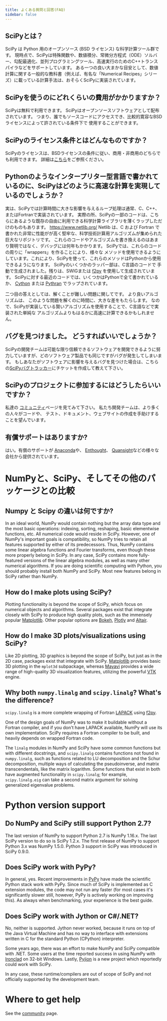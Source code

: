 ```yaml
---
title: よくある質問と回答(FAQ)
sidebar: false
---
```


## SciPyとは？

SciPy は Python 用のオープンソース (BSD ライセンス) な科学計算ツール群です。 現時点で、SciPyは特殊関数や、数値積分、常微分方程式（ODE）ソルバー、勾配最適化、並列プログラミングツール、高速実行のためのC++トランスパイラなどをサポートしています。 ある一つの良い大まかな目安として、数値計算に関する一般的な教科書（例えば、有名な「Numerical Recipes」シリーズ）に載っている計算手法は、おそらくSciPyに実装されています。

## SciPyを使うのにどれくらいの費用がかかりますか？

SciPyは無料で利用できます。 SciPyはオープンソースソフトウェアとして配布されています。
つまり、誰でもソースコードにアクセスでき、比較的寛容なBSD ライセンスによって許されている条件下で
使用することができます。

## SciPyのライセンス条件とはどんなものですか？

SciPyのライセンスは、BSDライセンスの条件に従い、商用・非商用のどちらでも利用できます。
詳細は[こちら](https://github.com/scipy/scipy/blob/main/LICENSE.txt)をご参照ください。

## Pythonのようなインタープリター型言語で書かれているのに、SciPyはどのように高速な計算を実現しているのでしょうか？

実は、SciPyでは計算時間に大きな影響を与えるループ処理は通常、C、C++、またはFortranで実装されています。 実際の所、SciPyの一部のコードは、こちらにあるような既存の自由に利用できる科学計算ライブラリを薄くラップしただけのものもあります。 <https://www.netlib.org/> Netlib は、C および Fortran で書かれた非常に性能がが高く堅牢な、科学技術計算用アルゴリズムが集められた巨大なリポジトリです。 これらのコードやアルゴリズムを書き換えるのはあまり賢明ではなく、デバッグには何年もかかります。 SciPyでは、これらのコードの周りに「wrappers」を作ることにより、様々な
メソッドを使用できるようにしています。これにより、SciPyを使って、これらのメソッドはPythonから使用できるようになります。 SciPyのいくつかのラッパー部は、C言語のコードで
手動で生成されました。残りは、SWIGまたは
[f2py](https://www.f2py.com) を使用して生成されています。 SciPyに対する最近のコードでは、いくつかはPythonで全て書かれているか、
[Cython](https://cython.org/) または [Pythran](https://pythran.readthedocs.io) でラップされています。

二つ目の答えとしては、解くことが難しい問題に関してです。 より良いアルゴリズムは、
このような問題を解くのに時間に、大きな差をもたらします。
なので、SciPyが実装している賢いアルゴリズムを使用することで、C言語などで実装された単純な
アルゴリズムよりもはるかに高速に計算できるかもしれません。

## バグを見つけました。 どうすればいいでしょうか？

SciPyの開発チームは可能な限り信頼できるソフトウェアを開発できるように努力していますが、どのソフトウェア製品でも同じですがバグが発生してしまいます。 もしあなたがソフトウェアに影響を与えるバグを見つけた場合は、こちらの[SciPyバグトラッカー](https://github.com/scipy/scipy/issues)にチケットを作成して教えて下さい。

## SciPyのプロジェクトに参加するにはどうしたらいいですか？

私達の [コミュニティ](/community)ページを見てみて下さい。
私たち開発チームは、より多くの人々がコードや、
テスト、ドキュメント、ウェブサイトの作成を手助けすることを望んでいます。

## 有償サポートはありますか?

はい。有償のサポートが [Anaconda](https://www.anaconda.com)や、
[Enthought](https://www.enthought.com)、
[Quansight](https://www.quansight.com)などの様々な会社から提供されています。

# NumPyと、SciPy、そしてその他のパッケージとの比較

## Numpy と Scipy の違いは何ですか?

In an ideal world, NumPy would contain nothing but the array data type
and the most basic operations: indexing, sorting, reshaping, basic
elementwise functions, etc. All numerical code would reside in SciPy.
However, one of NumPy\'s important goals is compatibility, so NumPy
tries to retain all features supported by either of its predecessors.
Thus, NumPy contains some linear algebra functions and Fourier
transforms, even though these more properly belong in SciPy. In any
case, SciPy contains more fully-featured versions of the linear algebra
modules, as well as many other numerical algorithms. If you are doing
scientific computing with Python, you should probably install both NumPy
and SciPy. Most new features belong in SciPy rather than NumPy.

## How do I make plots using SciPy?

Plotting functionality is beyond the scope of SciPy, which
focus on numerical objects and algorithms. Several packages exist that
integrate closely with SciPy to produce high quality plots,
such as the immensely popular [Matplotlib](https://matplotlib.org). Other
popular options are [Bokeh](https://bokeh.pydata.org/en/latest),
[Plotly](https://plot.ly) and [Altair](https://altair-viz.github.io).

## How do I make 3D plots/visualizations using SciPy?

Like 2D plotting, 3D graphics is beyond the scope of SciPy,
but just as in the 2D case, packages exist that integrate with SciPy.
[Matplotlib](https://matplotlib.org) provides basic 3D plotting in the
`mplot3d` subpackage, whereas
[Mayavi](https://docs.enthought.com/mayavi/mayavi/) provides a wide
range of high-quality 3D visualization features, utilizing the powerful
[VTK](https://www.vtk.org/) engine.

## Why both `numpy.linalg` and `scipy.linalg`? What\'s the difference?

`scipy.linalg` is a more complete wrapping
of Fortran [LAPACK](https://www.netlib.org/lapack/) using
[f2py](https://www.f2py.com).

One of the design goals of NumPy was to make it buildable without a
Fortran compiler, and if you don\'t have LAPACK available, NumPy will
use its own implementation. SciPy requires a Fortran compiler to be
built, and heavily depends on wrapped Fortran code.

The `linalg` modules in NumPy and SciPy
have some common functions but with different docstrings, and
`scipy.linalg` contains functions not
found in `numpy.linalg`, such as functions
related to LU
decomposition and the
Schur
decomposition,
multiple ways of calculating the pseudoinverse, and matrix
transcendentals, like the matrix
logarithm. Some
functions that exist in both have augmented functionality in
`scipy.linalg`; for example,
`scipy.linalg.eig` can take a second
matrix argument for solving generalized eigenvalue
problems.

# Python version support

## Do NumPy and SciPy still support Python 2.7?

The last version of NumPy to support Python 2.7 is NumPy 1.16.x. The
last SciPy version to do so is SciPy 1.2.x. The first release of NumPy
to support Python 3.x was NumPy 1.5.0. Python 3 support in SciPy was
introduced in SciPy 0.9.0.

## Does SciPy work with PyPy?

In general, yes. Recent improvements in [PyPy](https://pypy.org) have
made the scientific Python stack work with PyPy. Since much of SciPy is
implemented as C
extension modules, the code may not run any faster (for most cases it\'s
significantly slower still, however, PyPy is actively working on
improving this). As always when benchmarking, your experience is the
best guide.

## Does SciPy work with Jython or C\#/.NET?

No, neither is supported. Jython never worked, because it runs on top of
the Java Virtual Machine and has no way to interface with extensions
written in C for the standard Python (CPython) interpreter.

Some years ago, there was an effort to make NumPy and SciPy compatible
with .NET. Some users at the time reported success in using NumPy with
[Ironclad](https://code.google.com/archive/p/ironclad) on 32-bit
Windows. Lastly, [Pyjion](https://www.trypyjion.com) is a new project which
reportedly could work with SciPy.

In any case, these runtime/compilers are out of scope of SciPy and not
officially supported by the development team.

# Where to get help

See the [community](/community) page.
